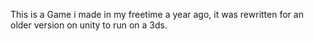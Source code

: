 This is a Game i made in my freetime a year ago, it was rewritten for an older version on unity to run on a 3ds. 
